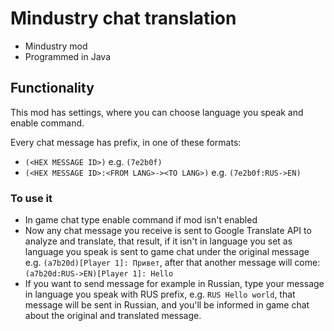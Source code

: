 # Mindustry chat translation
- Mindustry mod
- Programmed in Java

## Functionality
This mod has settings, where you can choose language you speak and enable command.

Every chat message has prefix, in one of these formats:
- ```(<HEX MESSAGE ID>)``` e.g. ```(7e2b0f)```
- ```(<HEX MESSAGE ID>:<FROM LANG>-><TO LANG>)``` e.g. ```(7e2b0f:RUS->EN)```

### To use it 
- In game chat type enable command if mod isn't enabled
- Now any chat message you receive is sent to Google Translate API to analyze and translate, that result, if it isn't in language you set as language you speak is sent to game chat under the original message e.g. ```(a7b20d)[Player 1]: Привет```, after that another message will come: ```(a7b20d:RUS->EN)[Player 1]: Hello```
- If you want to send message for example in Russian, type your message in language you speak with RUS prefix, e.g. ```RUS Hello world```, that message will be sent in Russian, and you'll be informed in game chat about the original and translated message.
